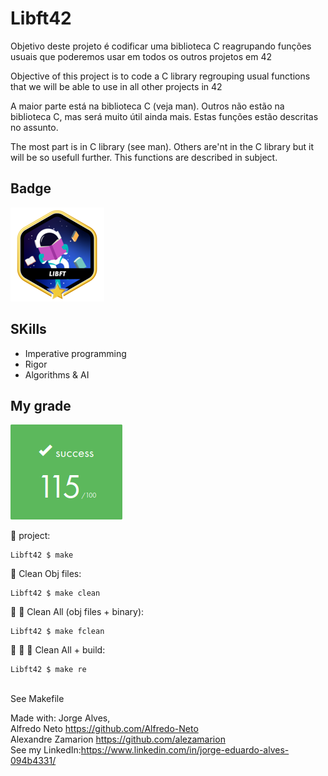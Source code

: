 # Libft42

Objetivo deste projeto é codificar uma biblioteca C reagrupando funções usuais que poderemos usar em todos os outros projetos em 42

Objective of this project is to code a C library regrouping usual functions that we will be able to use in all other projects in 42<br/>

A maior parte está na biblioteca C (veja man).  Outros não estão na biblioteca C, mas será muito útil ainda mais.  Estas funções estão descritas no assunto.

The most part is in C library (see man). Others are'nt in the C library but it will be so usefull further. This functions are described in subject.<br/>

## Badge

<img src="libftm.png">

## SKills

 - Imperative programming
 - Rigor
 - Algorithms & AI

 ## My grade

 <img src="score_libft.png"> 

🚧 project:<br/>
```
Libft42 $ make
```
:shower: Clean Obj files:<br/>
```
Libft42 $ make clean
```
:shower: :shower: Clean All (obj files + binary):<br/>
```
Libft42 $ make fclean
```
:shower: :shower: 🚧 Clean All + build:<br/>
```
Libft42 $ make re
```

<br/>See Makefile<br/>

Made with: Jorge Alves, <br /> 
           Alfredo Neto https://github.com/Alfredo-Neto <br />
           Alexandre Zamarion https://github.com/alezamarion <br />
See my LinkedIn:https://www.linkedin.com/in/jorge-eduardo-alves-094b4331/
